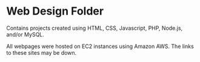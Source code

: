 # Web Design Folder

Contains projects created using HTML, CSS, Javascript, PHP, Node.js, and/or MySQL.

All webpages were hosted on EC2 instances using Amazon AWS. The links to these sites may be down.

